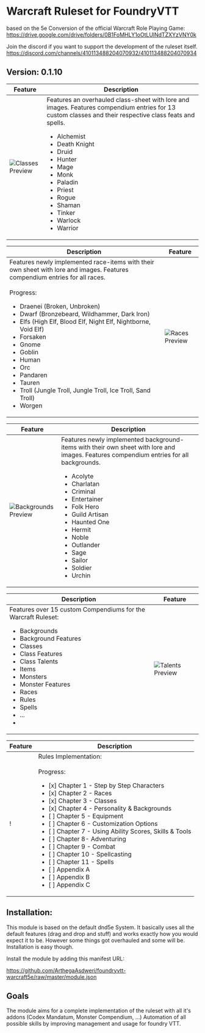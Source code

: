 # Warcraft Ruleset for FoundryVTT

based on the 5e Conversion of the official Warcraft Role Playing Game:
https://drive.google.com/drive/folders/0B1FoMHLY1oOtLUlNdTZXYzVNY0k

Join the discord if you want to support the development of the ruleset itself.
https://discord.com/channels/410113488204070932/410113488204070934

## Version: 0.1.10
Feature | Description
------------ | -------------
![Classes Preview](http://www.hahn-webdesign.de/warcraft5e/classes_preview.jpg) | Features an overhauled class-sheet with lore and images. Features compendium entries for 13 custom classes and their respective class feats and spells.<ul><li>Alchemist</li><li>Death Knight</li><li>Druid</li><li>Hunter</li><li>Mage</li><li>Monk</li><li>Paladin</li><li>Priest</li><li>Rogue</li><li>Shaman</li><li>Tinker</li><li>Warlock</li><li>Warrior</li></ul>


Description | Feature
------------ | -------------
Features newly implemented race-items with their own sheet with lore and images. Features compendium entries for all races.<br><br>Progress: <ul><li>Draenei (Broken, Unbroken)</li><li>Dwarf (Bronzebeard, Wildhammer, Dark Iron)</li><li>Elfs (High Elf, Blood Elf, Night Elf, Nightborne, Void Elf)</li><li>Forsaken</li><li>Gnome</li><li>Goblin</li><li>Human</li><li>Orc</li><li>Pandaren</li><li>Tauren</li><li>Troll (Jungle Troll, Jungle Troll, Ice Troll, Sand Troll)</li><li>Worgen</li></ul> | ![Races Preview](http://www.hahn-webdesign.de/warcraft5e/races_preview.jpg)


Feature | Description
------------ | -------------
![Backgrounds Preview](http://www.hahn-webdesign.de/warcraft5e/backgrounds_preview.jpg) | Features newly implemented background-items with their own sheet with lore and images. Features compendium entries for all backgrounds.<ul><li>Acolyte</li><li>Charlatan</li><li>Criminal</li><li>Entertainer</li><li>Folk Hero</li><li>Guild Artisan</li><li>Haunted One</li><li>Hermit</li><li>Noble</li><li>Outlander</li><li>Sage</li><li>Sailor</li><li>Soldier</li><li>Urchin</li></ul>

Description | Feature
------------ | -------------
Features over 15 custom Compendiums for the Warcraft Ruleset:<ul><li>Backgrounds</li><li>Background Features</li><li>Classes</li><li>Class Features</li><li>Class Talents</li><li>Items</li><li>Monsters</li><li>Monster Features</li><li>Races</li><li>Rules</li><li>Spells</li><li>...<li/> | ![Talents Preview](http://www.hahn-webdesign.de/warcraft5e/talents_preview.jpg)

Feature | Description
------------ | -------------
!  |  Rules Implementation:<br><br> Progress:<ul><li>[x] Chapter 1 - Step by Step Characters</li><li>[x] Chapter 2 - Races</li><li>[x] Chapter 3 - Classes</li><li>[x] Chapter 4 - Personality & Backgrounds</li><li>[ ] Chapter 5 - Equipment</li><li>[ ] Chapter 6 - Customization Options</li><li>[ ] Chapter 7 - Using Ability Scores, Skills & Tools</li><li>[ ] Chapter 8- Adventuring</li><li>[ ] Chapter 9 - Combat</li><li>[ ] Chapter 10 - Spellcasting</li><li>[ ] Chapter 11 - Spells</li><li>[ ] Appendix A</li><li>[ ] Appendix B</li><li>[ ] Appendix C</li></ul>



## Installation:

This module is based on the default dnd5e System. It basically uses all the default features (drag and drop and stuff) and works exactly how you would expect it to be. However some things got overhauled and some will be. Installation is easy though.

Install the module by adding this manifest URL:

https://github.com/ArthegaAsdweri/foundryvtt-warcraft5e/raw/master/module.json

## Goals
The module aims for a complete implementation of the ruleset with all it's addons (Codex Mandatum, Monster Compendium, ...)
Automation of all possible skills by improving management and usage for foundry VTT.
